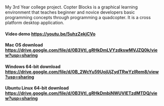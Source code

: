 My 3rd Year college project. Copter Blocks is a graphical learning environment that teaches beginner and novice developers basic programming concepts through programming a quadcopter. It is a cross platform desktop application.

#### Video demo https://youtu.be/5uhzZekjCVo  
#### Mac OS download https://drive.google.com/file/d/0B3VtI_gRHkDmLVYzdkswMVJZQ0k/view?usp=sharing  
#### Windows 64-bit download https://drive.google.com/file/d/0B_2WcYu59UojUjZydTRwYzlRem8/view?usp=sharing  
#### Ubuntu Linux 64-bit download https://drive.google.com/file/d/0B3VtI_gRHkDmbjNWUVlETzdMTDQ/view?usp=sharing

